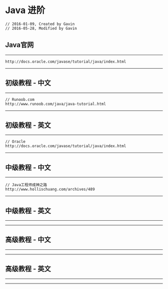 # Java 进阶
```
// 2016-01-09, Created by Gavin
// 2016-05-28, Modified by Gavin
```

## Java官网
------------------
	http://docs.oracle.com/javase/tutorial/java/index.html
------------------

## 初级教程 - 中文
------------------
	// Runoob.com
	http://www.runoob.com/java/java-tutorial.html
------------------


## 初级教程 - 英文
------------------
	// Oracle
	http://docs.oracle.com/javase/tutorial/java/index.html
------------------


## 中级教程 - 中文
------------------
	// Java工程师成神之路
	http://www.hollischuang.com/archives/489
------------------


## 中级教程 - 英文
------------------

------------------


## 高级教程 - 中文
------------------

------------------


## 高级教程 - 英文
------------------

------------------


